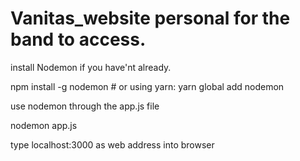 # Vanitas_website personal for the band to access.

install Nodemon if you have'nt already. 

npm install -g nodemon # or using yarn: yarn global add nodemon

use nodemon through the app.js file 

nodemon app.js

type localhost:3000 as web address into browser
